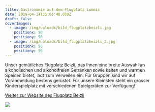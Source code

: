 ```yaml
---
title: Gastronomie auf dem Flugplatz Lommis
date: 2019-04-14T15:03:48.000Z
draft: false
coverImages:
  - image: /img/uploads/bild_flugplatzbeizli.jpg
    positionx: 50
    positiony: 50
  - image: /img/uploads/bild_flugplatzbeizli_2.jpg
    positionx: 50
    positiony: 50
---
```

Unser gemütliches Flugplatz Beizli, das Ihnen eine breite Auswahl an alkoholischen und alkoholfreien Getränken sowie kalten und warmen Speisen bietet, lädt zum Verweilen ein. Für Gruppen sind wir auf Voranmeldung bestens gerüstet. Für unsere Kleinsten steht ein grosser Kinderspielplatz mit verschiedenen Spielgeräten zur Verfügung!

[Weiter zur Website des Flugplatz Beizli](https://www.mimicus.ch/flugplatz-beizli)

![](/img/uploads/bild_flugplatzbeizli.jpg)
